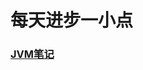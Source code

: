 # 每天进步一小点


### [JVM笔记](https://github.com/rcllong/person_learn/blob/master/learn/jvm%E5%AD%A6%E4%B9%A0.md)


